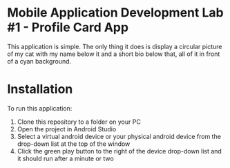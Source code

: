 # Mobile Application Development Lab #1 - Profile Card App
This application is simple. The only thing it does is display a circular picture of my cat with my name below it and a short bio below that, all of it in front of a cyan background.

# Installation
To run this application:
1. Clone this repository to a folder on your PC
2. Open the project in Android Studio
3. Select a virtual android device or your physical android device from the drop-down list at the top of the window
4. Click the green play button to the right of the device drop-down list and it should run after a minute or two
